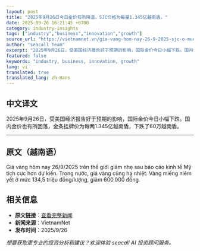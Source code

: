 ```yaml
---
layout: post
title: "2025年9月26日今日金价有所降温，SJC价格为每量1.345亿越南盾。"
date: 2025-09-26 16:21:45 +0700
category: industry-insights
tags: ["industry","business","innovation","growth"]
source_url: "https://vietnamnet.vn/gia-vang-hom-nay-26-9-2025-sjc-o-muc-134-5-trieu-dong-luong-2446213.html"
author: "seacall Team"
excerpt: "2025年9月26日，受美国经济报告好于预期的影响，国际金价今日小幅下跌。国内金价也有所回落，金条挂牌价为每两1.345亿越南盾，下跌了60万越南盾。..."
featured: false
keywords: "industry, business, innovation, growth"
lang: vi
translated: true
translated_lang: zh-Hans
---
```


## 中文译文

2025年9月26日，受美国经济报告好于预期的影响，国际金价今日小幅下跌。国内金价也有所回落，金条挂牌价为每两1.345亿越南盾，下跌了60万越南盾。

---

## 原文（越南语）

Giá vàng hôm nay 26/9/2025 trên thế giới giảm nhẹ sau báo cáo kinh tế Mỹ tích cực hơn dự kiến. Trong nước, giá vàng cũng hạ nhiệt. Vàng miếng niêm yết ở mức 134,5 triệu đồng/lượng, giảm 600.000 đồng.

## 相关信息

- **原文链接**：[查看完整新闻](https://vietnamnet.vn/gia-vang-hom-nay-26-9-2025-sjc-o-muc-134-5-trieu-dong-luong-2446213.html)
- **新闻来源**：VietnamNet
- **发布时间**：2025/9/26

*想要获取更专业的投资分析和建议？欢迎体验 seacall AI 投资顾问服务。*